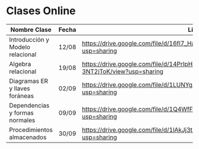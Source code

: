 # Clases Online

| Nombre Clase | Fecha | Link |
|--------------|-------|------|
| Introducción y Modelo relacional | 12/08 | https://drive.google.com/file/d/16fl7_Hafksd_7vEBdqCaX3ZN7xT3iwWe/view?usp=sharing |
|Algebra relacional              | 19/08 | https://drive.google.com/file/d/14PrIpH4e7F4RBSU6DS_hg-x-3NT2jToK/view?usp=sharing |
|Diagramas ER y llaves foráneas              | 02/09 | https://drive.google.com/file/d/1LUNYgxYI0_0pMN3vrkNV3PkykrZjBw6H/view?usp=sharing |
|Dependencias y formas normales              | 09/09 | https://drive.google.com/file/d/1Q4WfFthX2_iBj4n1CzW9GjFieifHj-AW/view?usp=sharing |
|Procedimientos almacenados             | 30/09 | https://drive.google.com/file/d/1lAkJj3th2TuB4mOwJUB608F1WnlG_KnI/view?usp=sharing |



